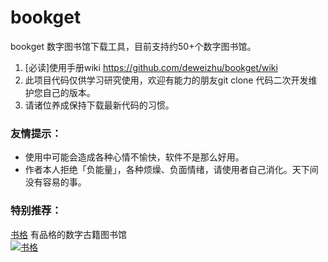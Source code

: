 # bookget

bookget 数字图书馆下载工具，目前支持约50+个数字图书馆。 

1. [必读]使用手册wiki https://github.com/deweizhu/bookget/wiki
2. 此项目代码仅供学习研究使用，欢迎有能力的朋友git clone 代码二次开发维护您自己的版本。
3. 请诸位养成保持下载最新代码的习惯。
   
### 友情提示：

- 使用中可能会造成各种心情不愉快，软件不是那么好用。
- 作者本人拒绝「负能量」，各种烦燥、负面情绪，请使用者自己消化。天下间没有容易的事。

### 特别推荐：  
[书格](https://new.shuge.org/) 有品格的数字古籍图书馆   
[![书格](https://new.shuge.org/wp-content/themes/artview/images/layout/logo.png "书格")](https://new.shuge.org/)



